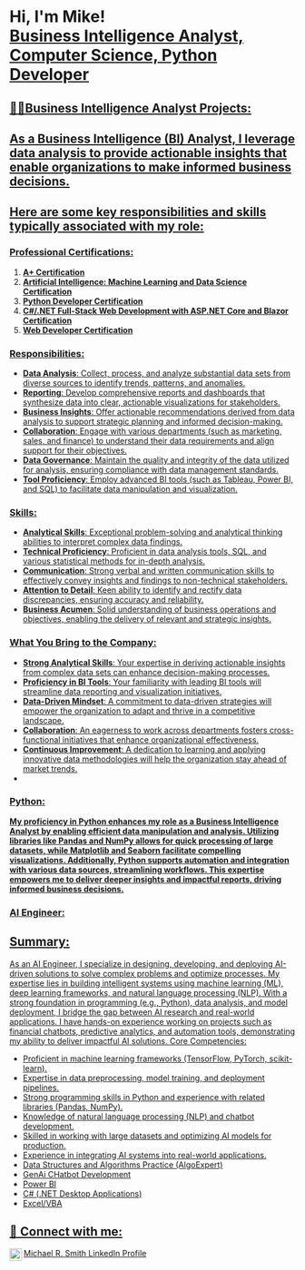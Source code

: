 <h1>Hi, I'm Mike! <br/><a href="https://github.com/MSMITH71910"> </a> <a href="https://www.linkedin.com/in/michael-smith-2b38b260">Business Intelligence Analyst, Computer Science, Python Developer</a> <a href=r</a></h1>

<h2>👨‍💻Business Intelligence Analyst Projects:</h2>
<h2>As a Business Intelligence (BI) Analyst, I leverage data analysis to provide actionable insights that enable organizations to make informed business decisions.</h2>
<h2>Here are some key responsibilities and skills typically associated with my role:</h2>

### Professional Certifications:

1. **A+ Certification**
2. **Artificial Intelligence: Machine Learning and Data Science Certification**
3. **Python Developer Certification**
4. **C#/.NET Full-Stack Web Development with ASP.NET Core and Blazor Certification**
5. **Web Developer Certification**  



### Responsibilities:
- **Data Analysis**: Collect, process, and analyze substantial data sets from diverse sources to identify trends, patterns, and anomalies.
- **Reporting**: Develop comprehensive reports and dashboards that synthesize data into clear, actionable visualizations for stakeholders.
- **Business Insights**: Offer actionable recommendations derived from data analysis to support strategic planning and informed decision-making.
- **Collaboration**: Engage with various departments (such as marketing, sales, and finance) to understand their data requirements and align support for their objectives.
- **Data Governance**: Maintain the quality and integrity of the data utilized for analysis, ensuring compliance with data management standards.
- **Tool Proficiency**: Employ advanced BI tools (such as Tableau, Power BI, and SQL) to facilitate data manipulation and visualization.

### Skills:
- **Analytical Skills**: Exceptional problem-solving and analytical thinking abilities to interpret complex data findings.
- **Technical Proficiency**: Proficient in data analysis tools, SQL, and various statistical methods for in-depth analysis.
- **Communication**: Strong verbal and written communication skills to effectively convey insights and findings to non-technical stakeholders.
- **Attention to Detail**: Keen ability to identify and rectify data discrepancies, ensuring accuracy and reliability.
- **Business Acumen**: Solid understanding of business operations and objectives, enabling the delivery of relevant and strategic insights.

### What You Bring to the Company:
- **Strong Analytical Skills**: Your expertise in deriving actionable insights from complex data sets can enhance decision-making processes.
- **Proficiency in BI Tools**: Your familiarity with leading BI tools will streamline data reporting and visualization initiatives.
- **Data-Driven Mindset**: A commitment to data-driven strategies will empower the organization to adapt and thrive in a competitive landscape.
- **Collaboration**: An eagerness to work across departments fosters cross-functional initiatives that enhance organizational effectiveness.
- **Continuous Improvement**: A dedication to learning and applying innovative data methodologies will help the organization stay ahead of market trends.
-

### Python:
**My proficiency in Python enhances my role as a Business Intelligence Analyst by enabling efficient data manipulation and analysis. Utilizing libraries like Pandas and NumPy allows for quick processing of large datasets, while Matplotlib and Seaborn facilitate compelling visualizations. Additionally, Python supports automation and integration with various data sources, streamlining workflows. This expertise empowers me to deliver deeper insights and impactful reports, driving informed business decisions.**


### AI Engineer:

## Summary:
As an AI Engineer, I specialize in designing, developing, and deploying AI-driven solutions to solve complex problems and optimize processes. My expertise lies in building intelligent systems using machine learning (ML), deep learning frameworks, and natural language processing (NLP). With a strong foundation in programming (e.g., Python), data analysis, and model deployment, I bridge the gap between AI research and real-world applications. I have hands-on experience working on projects such as financial chatbots, predictive analytics, and automation tools, demonstrating my ability to deliver impactful AI solutions.
Core Competencies:

- Proficient in machine learning frameworks (TensorFlow, PyTorch, scikit-learn).
- Expertise in data preprocessing, model training, and deployment pipelines.
- Strong programming skills in Python and experience with related libraries (Pandas, NumPy).
- Knowledge of natural language processing (NLP) and chatbot development.
- Skilled in working with large datasets and optimizing AI models for production.
- Experience in integrating AI systems into real-world applications.
- Data Structures and Algorithms Practice (AlgoExpert)
- GenAi CHatbot Development
- Power BI</b>  
- C# (.NET Desktop Applications)
- Excel/VBA

  

<h2> 🤳 Connect with me:</h2>

<img align="left" alt="JoshMadakor | LinkedIn" width="22px" src="https://cdn.jsdelivr.net/npm/simple-icons@v3/icons/linkedin.svg" />
 </a> <a href="https://www.linkedin.com/in/michael-smith-2b38b260">Michael R. Smith LinkedIn Profile</a> <a href=r</a></h1>
